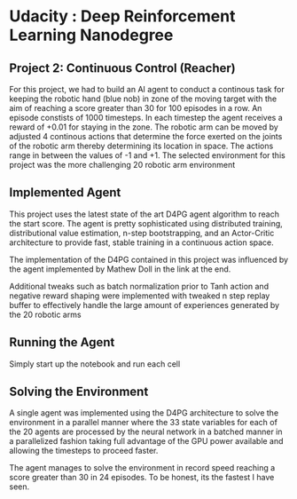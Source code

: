 [//]: # (Image References)

[image1]: https://user-images.githubusercontent.com/10624937/43851024-320ba930-9aff-11e8-8493-ee547c6af349.gif "Trained Agent"


# Udacity : Deep Reinforcement Learning Nanodegree

## Project 2: Continuous Control (Reacher)

For this project, we had to build an AI agent to conduct a continous task for keeping the robotic hand (blue nob) in zone of the moving target with the aim of reaching a score greater than 30 for 100 episodes in a row. An episode constists of 1000 timesteps. In each timestep the agent receives a reward of +0.01 for staying in the zone. The robotic arm can be moved by adjusted 4 continous actions that determine the force exerted on the joints of the robotic arm thereby determining its location in space. The actions range in between the values of -1 and +1. The selected environment for this project was the more challenging 20 robotic arm environment

## Implemented Agent

This project uses the latest state of the art D4PG agent algorithm to reach the start score. The agent is pretty sophisticated using distributed training, distributional value estimation, n-step bootstrapping, and an Actor-Critic architecture to provide fast, stable training in a continuous action space.

The implementation of the D4PG contained in this project was influenced by the agent implemented by Mathew Doll in the link at the end.

Additional tweaks such as batch normalization prior to Tanh action and negative reward shaping were implemented with tweaked n step replay buffer to effectively handle the large amount of experiences generated by the 20 robotic arms

## Running the Agent

Simply start up the notebook and run each cell

## Solving the Environment

A single agent was implemented using the D4PG architecture to solve the environment in a parallel manner where the 33 state variables for each of the 20 agents are processed by the neural network in a batched manner in a parallelized fashion taking full advantage of the GPU power available and allowing the timesteps to proceed faster.

The agent manages to solve the environment in record speed reaching a score greater than 30 in 24 episodes. To be honest, its the fastest I have seen.

